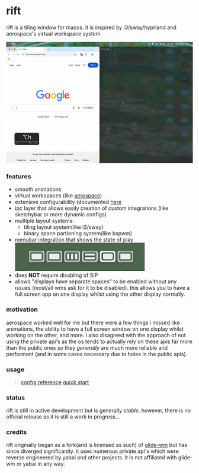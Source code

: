 # rift

rift is a tiling window for macos. it is inspired by i3/sway/hyprland and aerospace's virtual workspace system.

![demo](assets/demo.gif)

### features
- smooth animations
- virtual workspaces (like [aerospace](https://github.com/nikitabobko/aerospace))
- extensive configurability (documented [here]((https://github.com/acsandmann/rift/wiki/Config))
- ipc layer that allows easily creation of custom integrations (like sketchybar or more dynamic configs)
- multiple layout systems:
	* tiling layout system(like i3/sway)
	* binary space partioning system(like bspwm)
- menubar integration that shows the state of play ![menubar](assets/menubar.png)
- does **NOT** require disabling of SIP
- allows "displays have separate spaces" to be enabled without any issues (most/all wms ask for it to be disabled). this allows you to have a full screen app on one display whilst using the other display normally.

### motivation
aerospace worked well for me but there were a few things i missed like animations, the ability to have a full screen window on one display whilst working on the other, and more. i also disagreed with the approach of not using the private api's as the os tends to actually rely on these apis far more than the public ones so they *generally* are much more reliable and performant (and in some cases necessary due to holes in the public apis).

### usage
> [config reference](https://github.com/acsandmann/rift/wiki/Config) [quick start](https://github.com/acsandmann/rift/wiki/Quick-Start)

### status
rift is still in active development but is generally *stable*. however, there is no official release as it is still a work in progress...

### credits
rift originally began as a fork(and is licensed as such) of [glide-wm](https://github.com/glide-wm/glide) but has since diverged significantly. it uses numerous private api's which were reverse engineered by yabai and other projects. it is not affiliated with glide-wm or yabai in any way.
